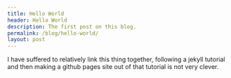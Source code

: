 ```yaml
---
title: Hello World
header: Hello World
description: The first post on this blog.
permalink: /blog/hello-world/
layout: post
---
```


I have suffered to relatively link this thing together, following a jekyll tutorial and then making a github pages site out of that tutorial is not very clever.